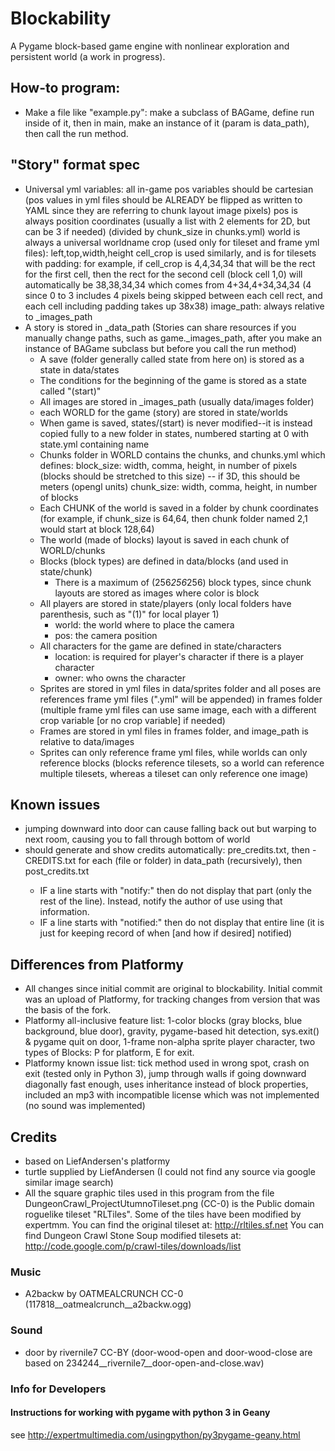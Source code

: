 # Blockability
A Pygame block-based game engine with nonlinear exploration and persistent world (a work in progress).


## How-to program:
* Make a file like "example.py": make a subclass of BAGame, define run inside of it, then in main, make an instance of it (param is data_path), then call the run method.

## "Story" format spec
* Universal yml variables:
	all in-game pos variables should be cartesian (pos values in yml files should be ALREADY be flipped as written to YAML since they are referring to chunk layout image pixels)
	pos is always position coordinates (usually a list with 2 elements for 2D, but can be 3 if needed)
		(divided by chunk_size in chunks.yml)
	world is always a universal worldname
	crop (used only for tileset and frame yml files): left,top,width,height
		cell_crop is used similarly, and is for tilesets with padding: for example, if cell_crop is 4,4,34,34 that will be the rect for the first cell, then the rect for the second cell (block cell 1,0) will automatically be 38,38,34,34 which comes from 4+34,4+34,34,34 (4 since 0 to 3 includes 4 pixels being skipped between each cell rect, and each cell including padding takes up 38x38)
	image_path: always relative to _images_path
* A story is stored in _data_path (Stories can share resources if you manually change paths, such as game._images_path, after you make an instance of BAGame subclass but before you call the run method)
	* A save (folder generally called state from here on) is stored as a state in data/states
	* The conditions for the beginning of the game is stored as a state called "(start)"
	* All images are stored in _images_path (usually data/images folder)
	* each WORLD for the game (story) are stored in state/worlds
	* When game is saved, states/(start) is never modified--it is instead copied fully to a new folder in states, numbered starting at 0 with state.yml containing name
	* Chunks folder in WORLD contains the chunks, and chunks.yml which defines:
		block_size: width, comma, height, in number of pixels (blocks should be stretched to this size) -- if 3D, this should be meters (opengl units)
		chunk_size: width, comma, height, in number of blocks
	* Each CHUNK of the world is saved in a folder by chunk coordinates (for example, if chunk_size is 64,64, then chunk folder named 2,1 would start at block 128,64)
	* The world (made of blocks) layout is saved in each chunk of WORLD/chunks
	* Blocks (block types) are defined in data/blocks (and used in state/chunk)
		* There is a maximum of (256*256*256) block types, since chunk layouts are stored as images where color is block
	* All players are stored in state/players (only local folders have parenthesis, such as "(1)" for local player 1)
		* world: the world where to place the camera
		* pos: the camera position
	* All characters for the game are defined in state/characters
		* location: is required for player's character if there is a player character
		* owner: who owns the character
	* Sprites are stored in yml files in data/sprites folder and all poses are references frame yml files (".yml" will be appended) in frames folder (multiple frame yml files can use same image, each with a different crop variable [or no crop variable] if needed)
	* Frames are stored in yml files in frames folder, and image_path is relative to data/images
	* Sprites can only reference frame yml files, while worlds can only reference blocks (blocks reference tilesets, so a world can reference multiple tilesets, whereas a tileset can only reference one image)


## Known issues
* jumping downward into door can cause falling back out but warping to next room, causing you to fall through bottom of world
* should generate and show credits automatically: pre_credits.txt, then <name>-CREDITS.txt for each <name> (file or folder) in data_path (recursively), then post_credits.txt
	* IF a line starts with "notify:" then do not display that part (only the rest of the line). Instead, notify the author of use using that information.
	* IF a line starts with "notified:" then do not display that entire line (it is just for keeping record of when [and how if desired] notified)


## Differences from Platformy
* All changes since initial commit are original to blockability. Initial commit was an upload of Platformy, for tracking changes from version that was the basis of the fork.
* Platformy all-inclusive feature list: 1-color blocks (gray blocks, blue background, blue door), gravity, pygame-based hit detection, sys.exit() & pygame quit on door, 1-frame non-alpha sprite player character, two types of Blocks: P for platform, E for exit.
* Platformy known issue list: tick method used in wrong spot, crash on exit (tested only in Python 3), jump through walls if going downward diagonally fast enough, uses inheritance instead of block properties, included an mp3 with incompatible license which was not implemented (no sound was implemented)

## Credits
* based on LiefAndersen's platformy
* turtle supplied by LiefAndersen (I could not find any source via google similar image search)
* All the square graphic tiles used in this program from the file DungeonCrawl_ProjectUtumnoTileset.png (CC-0) is the Public domain roguelike tileset "RLTiles". Some of the tiles have been modified by expertmm. You can find the original tileset at: http://rltiles.sf.net You can find Dungeon Crawl Stone Soup modified tilesets at: http://code.google.com/p/crawl-tiles/downloads/list

### Music
* A2backw by OATMEALCRUNCH CC-0 (117818__oatmealcrunch__a2backw.ogg)

### Sound
* door by rivernile7 CC-BY (door-wood-open and door-wood-close are based on 234244__rivernile7__door-open-and-close.wav)

### Info for Developers
#### Instructions for working with pygame with python 3 in Geany
see http://expertmultimedia.com/usingpython/py3pygame-geany.html
